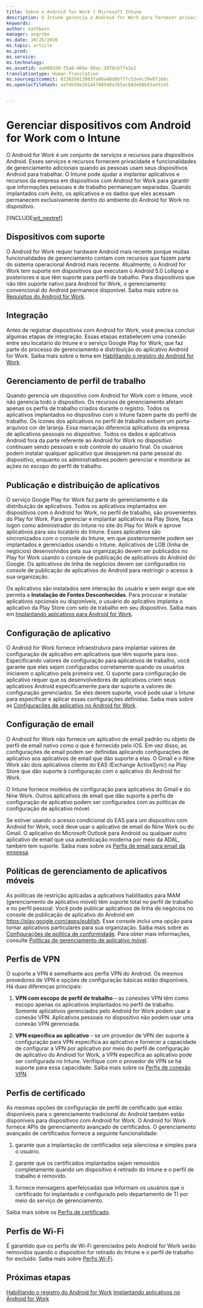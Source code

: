```yaml
---
title: Sobre o Android for Work | Microsoft Intune
description: O Intune gerencia o Android for Work para fornecer privacidade e recursos de gerenciamento adicionais quando as pessoas usam seus dispositivos Android para trabalhar.
keywords: 
author: nathbarn
manager: angrobe
ms.date: 10/26/2016
ms.topic: article
ms.prod: 
ms.service: 
ms.technology: 
ms.assetid: aa0002d9-f5a0-466e-98ac-3970cb77e3a2
translationtype: Human Translation
ms.sourcegitcommit: 0238350139837a06a48d0bff7c53e4c39e07168c
ms.openlocfilehash: aafeb58e28144740540a765ac04de68b41ae5ce5


---
```


# <a name="manage-android-for-work-devices-with-intune"></a>Gerenciar dispositivos com Android for Work com o Intune

O Android for Work é um conjunto de serviços e recursos para dispositivos Android. Esses serviços e recursos fornecem privacidade e funcionalidades de gerenciamento adicionais quando as pessoas usam seus dispositivos Android para trabalhar. O Intune pode ajudar a implantar aplicativos e recursos da empresa em dispositivos com Android for Work para garantir que informações pessoais e de trabalho permaneçam separadas. Quando implantados com êxito, os aplicativos e os dados que eles acessam permanecem exclusivamente dentro do ambiente do Android for Work no dispositivo.

[!INCLUDE[wit_nextref](../includes/afw_rollout_disclaimer.md)]

## <a name="supported-devices"></a>Dispositivos com suporte

O Android for Work requer hardware Android mais recente porque muitas funcionalidades de gerenciamento contam com recursos que fazem parte do sistema operacional Android mais recente. Atualmente, o Android for Work tem suporte em dispositivos que executam o Android 5.0 Lollipop e posteriores e que têm suporte para perfil de trabalho. Para dispositivos que não têm suporte nativo para Android for Work, o gerenciamento convencional do Android permanece disponível. Saiba mais sobre os [Requisitos do Android for Work](https://support.google.com/work/android/answer/6174145?hl=en&ref_topic=6151012).

## <a name="onboarding"></a>Integração

Antes de registrar dispositivos com Android for Work, você precisa concluir algumas etapas de integração. Essas etapas estabelecem uma conexão entre seu locatário do Intune e o serviço Google Play for Work, que faz parte do processo de gerenciamento e distribuição do aplicativo Android for Work. Saiba mais sobre o tema em [Habilitando o registro do Android for Work](https://docs.microsoft.com/en-us/intune/deploy-use/set-up-android-for-work).

## <a name="work-profile-management"></a>Gerenciamento de perfil de trabalho

Quando gerencia um dispositivo com Android for Work com o Intune, você não gerencia todo o dispositivo. Os recursos de gerenciamento afetam apenas os perfis de trabalho criados durante o registro. Todos os aplicativos implantados no dispositivo com o Intune fazem parte do perfil de trabalho. Os ícones dos aplicativos no perfil de trabalho exibem um porta-arquivos cor de laranja. Essa marcação diferencia aplicativos da empresa de aplicativos pessoais no dispositivo. Todos os dados e aplicativos Android fora da parte referente ao Android for Work no dispositivo continuam sendo pessoais e sob controle do usuário final. Os usuários podem instalar qualquer aplicativo que desejarem na parte pessoal do dispositivo, enquanto os administradores podem gerenciar e monitorar as ações no escopo do perfil de trabalho.

## <a name="app-publishing-and-distribution"></a>Publicação e distribuição de aplicativos

O serviço Google Play for Work faz parte do gerenciamento e da distribuição de aplicativos. Todos os aplicativos implantados em dispositivos com o Android for Work, no perfil de trabalho, são provenientes do Play for Work. Para gerenciar e implantar aplicativos na Play Store, faça logon como administrador do Intune no site do Play for Work e aprove aplicativos para seu locatário do Intune. Esses aplicativos são sincronizados com o console do Intune, em que posteriormente podem ser implantados e gerenciados usando o Intune. Aplicativos de LOB (linha de negócios) desenvolvidos pela sua organização devem ser publicados no Play for Work usando o console de publicação de aplicativos do Android do Google. Os aplicativos de linha de negócios devem ser configurados no console de publicação de aplicativos do Android para restringir o acesso à sua organização.

Os aplicativos são instalados sem interação do usuário e sem exigir que ele permita a **Instalação de Fontes Desconhecidas**. Para procurar e instalar aplicativos opcionais ou disponíveis, o usuário do aplicativo implanta o aplicativo da Play Store com selo de trabalho em seu dispositivo. Saiba mais em [Implantando aplicativos para Android for Work](https://docs.microsoft.com/en-us/intune/deploy-use/android-for-work-apps).

## <a name="app-configuration"></a>Configuração de aplicativo

O Android for Work fornece infraestrutura para implantar valores de configuração de aplicativo em aplicativos que têm suporte para isso. Especificando valores de configuração para aplicativos de trabalho, você garante que eles sejam configurados corretamente quando os usuários iniciarem o aplicativo pela primeira vez. O suporte para configuração de aplicativo requer que os desenvolvedores de aplicativos criem seus aplicativos Android especificamente para dar suporte a valores de configuração gerenciados. Se eles derem suporte, você pode usar o Intune para especificar e aplicar essas configurações definidas. Saiba mais sobre as [Configurações de aplicativo no Android for Work](deploy-use/afw-app-configuration-policy.md).

## <a name="email-configuration"></a>Configuração de email

O Android for Work não fornece um aplicativo de email padrão ou objeto de perfil de email nativo como o que é fornecido pelo iOS. Em vez disso, as configurações de email podem ser definidas aplicando configurações de aplicativo aos aplicativos de email que dão suporte a elas. O Gmail e o Nine Work são dois aplicativos cliente do EAS (Exchange ActiveSync) na Play Store que dão suporte à configuração com o aplicativo do Android for Work.

O Intune fornece modelos de configuração para aplicativos do Gmail e do Nine Work. Outros aplicativos de email que dão suporte a perfis de configuração de aplicativo podem ser configurados com as políticas de configuração de aplicativo móvel.

Se estiver usando o acesso condicional do EAS para um dispositivo com Android for Work, você deve usar o aplicativo de email do Nine Work ou do Gmail. O aplicativo do Microsoft Outlook para Android ou qualquer outro aplicativo de email que usa autenticação moderna por meio da ADAL, também tem suporte. Saiba mais sobre os [Perfis de email para email da empresa](configure-access-to-corporate-email-using-email-profiles-with-microsoft-intune.md).

## <a name="mobile-app-management-policies"></a>Políticas de gerenciamento de aplicativos móveis

As políticas de restrição aplicadas a aplicativos habilitados para MAM (gerenciamento de aplicativo móvel) têm suporte total no perfil de trabalho e no perfil pessoal. Você pode publicar aplicativos de linha de negócios no console de publicação de aplicativo do Android em https://play.google.com/apps/publish. Esse console inclui uma opção para tornar aplicativos particulares para sua organização. Saiba mais sobre as [Configurações de política de conformidade](afw-compliance-policy-settings-in-microsoft-intune.md). Para obter mais informações, consulte [Políticas de gerenciamento de aplicativo móvel](protect-app-data-using-mobile-app-management-policies-with-microsoft-intune.md).

## <a name="vpn-profiles"></a>Perfis de VPN

O suporte a VPN é semelhante aos perfis VPN do Android. Os mesmos provedores de VPN e opções de configuração básicas estão disponíveis. Há duas diferenças principais:

1.  **VPN com escopo de perfil de trabalho** – as conexões VPN têm como escopo apenas os aplicativos implantados no perfil de trabalho. Somente aplicativos gerenciados pelo Android for Work podem usar a conexão VPN. Aplicativos pessoais no dispositivo não podem usar uma conexão VPN gerenciada.

2.  **VPN específica ao aplicativo** – se um provedor de VPN der suporte à configuração para VPN específica ao aplicativo e fornecer a capacidade de configurar a VPN por aplicativo por meio do perfil de configuração de aplicativo do Android for Work, a VPN específica ao aplicativo pode ser configurada no Intune. Verifique com o provedor de VPN se há suporte para essa capacidade. Saiba mais sobre os [Perfis de conexão VPN](vpn-connections-in-microsoft-intune.md).

## <a name="certificate-profiles"></a>Perfis de certificado

As mesmas opções de configuração de perfil de certificado que estão disponíveis para o gerenciamento tradicional do Android também estão disponíveis para dispositivos com Android for Work. O Android for Work fornece APIs de gerenciamento avançado de certificados. O gerenciamento avançado de certificados fornece a seguinte funcionalidade:

1.  garante que a implantação de certificados seja silenciosa e simples para o usuário.

2.  garante que os certificados implantados sejam removidos completamente quando um dispositivo é retirado do Intune e o perfil de trabalho é removido.

3.  fornece mensagens aperfeiçoadas que informam os usuários que o certificado foi implantado e configurado pelo departamento de TI por meio do serviço de gerenciamento.

Saiba mais sobre os [Perfis de certificado](secure-resource-access-with-certificate-profiles.md).

## <a name="wifi-profiles"></a>Perfis de Wi-Fi

É garantido que os perfis de Wi-Fi gerenciados pelo Android for Work serão removidos quando o dispositivo for retirado do Intune e o perfil de trabalho for excluído. Saiba mais sobre [Perfis Wi-Fi](wi-fi-connections-in-microsoft-intune.md).

## <a name="next-steps"></a>Próximas etapas
[Habilitando o registro do Android for Work](https://docs.microsoft.com/en-us/intune/deploy-use/set-up-android-for-work)
[Implantando aplicativos no Android for Work](https://docs.microsoft.com/en-us/intune/deploy-use/android-for-work-apps)



<!--HONumber=Nov16_HO1-->


